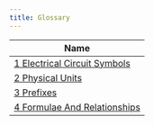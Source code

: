 ```yaml
---
title: Glossary
---
```


| Name |
| ---- |
| [1 Electrical Circuit Symbols](1-electrical-circuit-symbols) |
| [2 Physical Units](2-physical-units) |
| [3 Prefixes](3-prefixes) |
| [4 Formulae And Relationships](4-formulae-and-relationships) |
